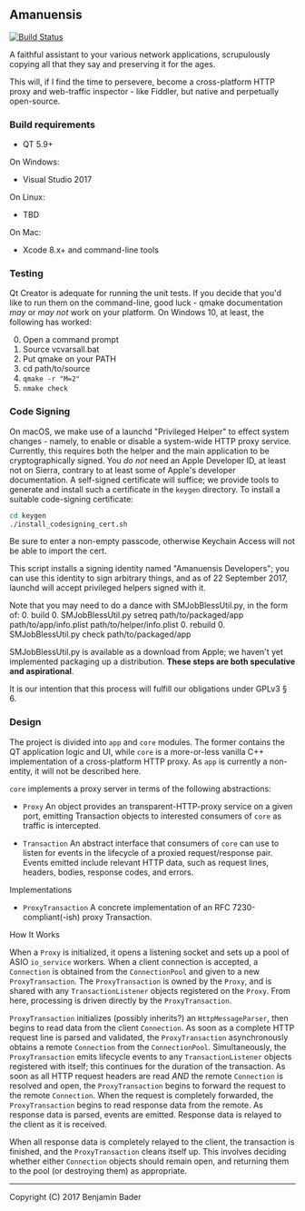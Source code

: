 Amanuensis
----------
[![Build Status](https://travis-ci.org/benjamin-bader/amanuensis.svg?branch=master)](https://travis-ci.org/benjamin-bader/amanuensis)

A faithful assistant to your various network applications, scrupulously copying all that they say and preserving it for the ages.

This will, if I find the time to persevere, become a cross-platform HTTP proxy and web-traffic inspector - like Fiddler, but native and perpetually open-source.


### Build requirements

- QT 5.9+

On Windows:

- Visual Studio 2017

On Linux:

- TBD

On Mac:

- Xcode 8.x+ and command-line tools

### Testing

Qt Creator is adequate for running the unit tests.  If you decide that you'd like to run them on the command-line, good luck - qmake documentation _may_ or _may not_ work on your platform.  On Windows 10, at least, the following has worked:

0. Open a command prompt
0. Source vcvarsall.bat
0. Put qmake on your PATH
0. cd path/to/source
0. `qmake -r "M=2"`
0. `nmake check`

### Code Signing

On macOS, we make use of a launchd "Privileged Helper" to effect system changes - namely, to enable or disable a system-wide HTTP proxy service.  Currently, this requires both the helper and the main application to be cryptographically signed.  You _do not_ need an Apple Developer ID, at least not on Sierra, contrary to at least some of Apple's developer documentation.  A self-signed certificate will suffice; we provide tools to generate and install such a certificate in the `keygen` directory.  To install a suitable code-signing certificate:

```bash
cd keygen
./install_codesigning_cert.sh
```

Be sure to enter a non-empty passcode, otherwise Keychain Access will not be able to import the cert.

This script installs a signing identity named "Amanuensis Developers"; you can use this identity to sign arbitrary things, and as of 22 September 2017, launchd will accept privileged helpers signed with it.

Note that you may need to do a dance with SMJobBlessUtil.py, in the form of:
0. build
0. SMJobBlessUtil.py setreq path/to/packaged/app path/to/app/info.plist path/to/helper/info.plist
0. rebuild
0. SMJobBlessUtil.py check path/to/packaged/app

SMJobBlessUtil.py is available as a download from Apple; we haven't yet implemented packaging up a distribution.  **These steps are both speculative and aspirational**.

It is our intention that this process will fulfill our obligations under GPLv3 § 6.

### Design

The project is divided into `app` and `core` modules.  The former contains the QT application logic and UI, while `core` is a more-or-less vanilla C++ implementation of a cross-platform HTTP proxy.  As `app` is currently a non-entity, it will not be described here.

`core` implements a proxy server in terms of the following abstractions:

- `Proxy`
  An object provides an transparent-HTTP-proxy service on a given port, emitting Transaction objects to interested consumers of `core` as traffic is intercepted. 

- `Transaction`
  An abstract interface that consumers of `core` can use to listen for events in the lifecycle of a proxied request/response pair.  Events emitted include relevant HTTP data, such as request lines, headers, bodies, response codes, and errors.

Implementations 

- `ProxyTransaction`
  A concrete implementation of an RFC 7230-compliant(-ish) proxy Transaction.

How It Works

When a `Proxy` is initialized, it opens a listening socket and sets up a pool of ASIO `io_service` workers.  When a client connection is accepted, a `Connection` is obtained from the `ConnectionPool` and given to a new `ProxyTransaction`.  The `ProxyTransaction` is owned by the `Proxy`, and is shared with any `TransactionListener` objects registered on the `Proxy`.  From here, processing is driven directly by the `ProxyTransaction`.

`ProxyTransaction` initializes (possibly inherits?) an `HttpMessageParser`, then begins to read data from the client `Connection`.  As soon as a complete HTTP request line is parsed and validated, the `ProxyTransaction` asynchronously obtains a remote `Connection` from the `ConnectionPool`.  Simultaneously, the `ProxyTransaction` emits lifecycle events to any `TransactionListener` objects registered with itself; this continues for the duration of the transaction.  As soon as all HTTP request headers are read _AND_ the remote `Connection` is resolved and open, the `ProxyTransaction` begins to forward the request to the remote `Connection`.  When the request is completely forwarded, the `ProxyTransaction` begins to read response data from the remote.  As response data is parsed, events are emitted.  Response data is relayed to the client as it is received.

When all response data is completely relayed to the client, the transaction is finished, and the `ProxyTransaction` cleans itself up.  This involves deciding whether either `Connection` objects should remain open, and returning them to the pool (or destroying them) as appropriate.

----------------------
Copyright (C) 2017 Benjamin Bader
